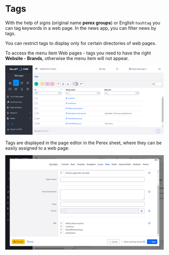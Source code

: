 # Tags

With the help of signs (original name **perex groups**) or English `hashtag` you can tag keywords in a web page. In the news app, you can filter news by tags.

You can restrict tags to display only for certain directories of web pages.

To access the menu item Web pages - tags you need to have the right **Website - Brands**, otherwise the menu item will not appear.

![](perex-groups.png)

Tags are displayed in the page editor in the Perex sheet, where they can be easily assigned to a web page:

![](webpage-perex-groups.png)
